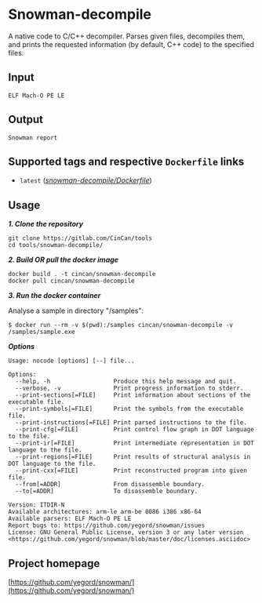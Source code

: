# Snowman-decompile

A native code to C/C++ decompiler. Parses given files, decompiles them, and prints the requested
information (by default, C++ code) to the specified files.

## Input

```
ELF Mach-O PE LE
```

## Output

```
Snowman report
```

## Supported tags and respective `Dockerfile` links

* `latest` ([*snowman-decompile/Dockerfile*](https://gitlab.com/CinCan/tools/tree/master/snowman-decompile))


## Usage

***1. Clone the repository***

```
git clone https://gitlab.com/CinCan/tools
cd tools/snowman-decompile/
```

***2. Build OR pull the docker image*** 

```
docker build . -t cincan/snowman-decompile
docker pull cincan/snowman-decompile
```

***3. Run the docker container***

Analyse a sample in directory "/samples":

`$ docker run --rm -v $(pwd):/samples cincan/snowman-decompile -v /samples/sample.exe`  



***Options***
```  
Usage: nocode [options] [--] file...

Options:
  --help, -h                  Produce this help message and quit.
  --verbose, -v               Print progress information to stderr.
  --print-sections[=FILE]     Print information about sections of the executable file.
  --print-symbols[=FILE]      Print the symbols from the executable file.
  --print-instructions[=FILE] Print parsed instructions to the file.
  --print-cfg[=FILE]          Print control flow graph in DOT language to the file.
  --print-ir[=FILE]           Print intermediate representation in DOT language to the file.
  --print-regions[=FILE]      Print results of structural analysis in DOT language to the file.
  --print-cxx[=FILE]          Print reconstructed program into given file.
  --from[=ADDR]               From disassemble boundary.
  --to[=ADDR]                 To disassemble boundary.

Version: ITDIR-N
Available architectures: arm-le arm-be 8086 i386 x86-64
Available parsers: ELF Mach-O PE LE
Report bugs to: https://github.com/yegord/snowman/issues
License: GNU General Public License, version 3 or any later version <https://github.com/yegord/snowman/blob/master/doc/licenses.asciidoc>

```

## Project homepage

[https://github.com/yegord/snowman/](https://github.com/yegord/snowman/)
